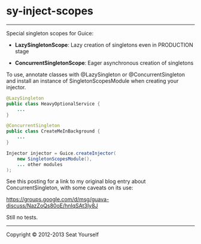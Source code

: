 # sy-inject-scopes
__________________

Special singleton scopes for Guice:

-   __LazySingletonScope__: Lazy creation of singletons even in PRODUCTION stage
    
-   __ConcurrentSingletonScope__: Eager asynchronous creation of singletons

To use, annotate classes with @LazySingleton or @ConcurrentSingleton and install an instance of SingletonScopesModule when creating your injector.

```java
@LazySingleton
public class HeavyOptionalService {
    ...
}

@ConcurrentSingleton
public class CreateMeInBackground {
    ...
}

Injector injector = Guice.createInjector(
    new SingletonScopesModule(),
    ... other modules
);
```
    
See this posting for a link to my original blog entry about ConcurrentSingleton, with some caveats on its use:

https://groups.google.com/d/msg/guava-discuss/NazZoQs80oE/hnIqSAt3Iy8J

Still no tests.

___________________

Copyright &copy; 2012-2013 Seat Yourself
